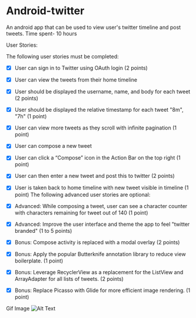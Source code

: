 # Android-twitter
An android app that can be used to view user's twitter timeline and post tweets.
Time spent- 10 hours


User Stories:

The following user stories must be completed:
* [x] User can sign in to Twitter using OAuth login (2 points)
* [x] User can view the tweets from their home timeline
* [x] User should be displayed the username, name, and body for each tweet (2 points)
* [x] User should be displayed the relative timestamp for each tweet "8m", "7h" (1 point)
* [x] User can view more tweets as they scroll with infinite pagination (1 point)
* [x] User can compose a new tweet
* [x] User can click a “Compose” icon in the Action Bar on the top right (1 point)
* [x] User can then enter a new tweet and post this to twitter (2 points)
* [x] User is taken back to home timeline with new tweet visible in timeline (1 point)
The following advanced user stories are optional:

* [x] Advanced: While composing a tweet, user can see a character counter with characters remaining for tweet out of 140 (1 point)
* [x] Advanced: Improve the user interface and theme the app to feel "twitter branded" (1 to 5 points)
* [x] Bonus: Compose activity is replaced with a modal overlay (2 points)
* [x] Bonus: Apply the popular Butterknife annotation library to reduce view boilerplate. (1 point)
* [x] Bonus: Leverage RecyclerView as a replacement for the ListView and ArrayAdapter for all lists of tweets. (2 points)
* [x] Bonus: Replace Picasso with Glide for more efficient image rendering. (1 point)

Gif Image
![Alt Text](twittergif.gif)


